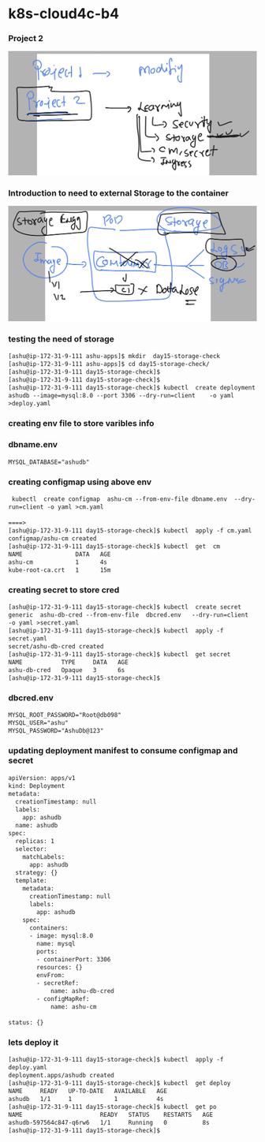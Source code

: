 # k8s-cloud4c-b4

### Project 2

<img src="pro.png">

### Introduction to need to external Storage to the container 

<img src="contst.png">

### testing the need of storage

```
[ashu@ip-172-31-9-111 ashu-apps]$ mkdir  day15-storage-check 
[ashu@ip-172-31-9-111 ashu-apps]$ cd day15-storage-check/
[ashu@ip-172-31-9-111 day15-storage-check]$ 
[ashu@ip-172-31-9-111 day15-storage-check]$ 
[ashu@ip-172-31-9-111 day15-storage-check]$ kubectl  create deployment  ashudb --image=mysql:8.0 --port 3306 --dry-run=client    -o yaml >deploy.yaml
```

### creating env file to store varibles info 
### dbname.env

```
MYSQL_DATABASE="ashudb"
```

### creating configmap using above env

```
 kubectl  create configmap  ashu-cm --from-env-file dbname.env  --dry-run=client -o yaml >cm.yaml

====>
[ashu@ip-172-31-9-111 day15-storage-check]$ kubectl  apply -f cm.yaml 
configmap/ashu-cm created
[ashu@ip-172-31-9-111 day15-storage-check]$ kubectl  get  cm 
NAME               DATA   AGE
ashu-cm            1      4s
kube-root-ca.crt   1      15m
```

### creating secret to store cred

```
[ashu@ip-172-31-9-111 day15-storage-check]$ kubectl  create secret  generic  ashu-db-cred --from-env-file  dbcred.env   --dry-run=client  -o yaml >secret.yaml 
[ashu@ip-172-31-9-111 day15-storage-check]$ kubectl  apply -f secret.yaml 
secret/ashu-db-cred created
[ashu@ip-172-31-9-111 day15-storage-check]$ kubectl  get secret
NAME           TYPE     DATA   AGE
ashu-db-cred   Opaque   3      6s
[ashu@ip-172-31-9-111 day15-storage-check]$ 
```

### dbcred.env

```
MYSQL_ROOT_PASSWORD="Root@db098"
MYSQL_USER="ashu"
MYSQL_PASSWORD="AshuDb@123"
```

### updating deployment manifest to consume configmap and secret 

```
apiVersion: apps/v1
kind: Deployment
metadata:
  creationTimestamp: null
  labels:
    app: ashudb
  name: ashudb
spec:
  replicas: 1
  selector:
    matchLabels:
      app: ashudb
  strategy: {}
  template:
    metadata:
      creationTimestamp: null
      labels:
        app: ashudb
    spec:
      containers:
      - image: mysql:8.0
        name: mysql
        ports:
        - containerPort: 3306
        resources: {}
        envFrom:
        - secretRef:
            name: ashu-db-cred
        - configMapRef:
            name: ashu-cm

status: {}

```

### lets deploy it

```
[ashu@ip-172-31-9-111 day15-storage-check]$ kubectl  apply -f deploy.yaml 
deployment.apps/ashudb created
[ashu@ip-172-31-9-111 day15-storage-check]$ kubectl  get deploy
NAME     READY   UP-TO-DATE   AVAILABLE   AGE
ashudb   1/1     1            1           4s
[ashu@ip-172-31-9-111 day15-storage-check]$ kubectl  get po
NAME                      READY   STATUS    RESTARTS   AGE
ashudb-597564c847-q6rw6   1/1     Running   0          8s
[ashu@ip-172-31-9-111 day15-storage-check]$ 


```



